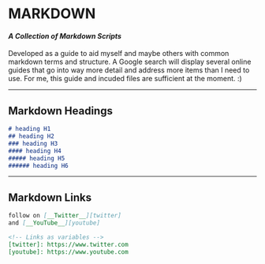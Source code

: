 # MARKDOWN

#### _A Collection of Markdown Scripts_

Developed as a guide to aid myself and maybe others with common markdown terms and structure. A Google search will display several online guides that go into way more detail and address more items than I need to use. For me, this guide and incuded files are sufficient at the moment. :)

---
## Markdown Headings
```Markdown
# heading H1
## heading H2
### heading H3
#### heading H4
##### heading H5
###### heading H6
```

---
## Markdown Links
```Markdown
follow on [__Twitter__][twitter]
and [__YouTube__][youtube]

<!-- Links as variables -->
[twitter]: https://www.twitter.com
[youtube]: https://www.youtube.com
```
